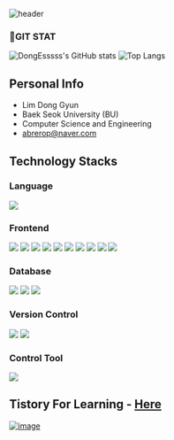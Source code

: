 ![header](https://capsule-render.vercel.app/api?type=venom&height=150&text=Welcome%20to-nl-DongEsssss%20Github&fontSize=55&color=0:1555fc,400:1a1e1f&stroke=ffffff&animation=fadeIn)

### GIT STAT
![DongEsssss's GitHub stats](https://github-readme-stats.vercel.app/api?username=DongEsssss&show_icons=true&theme=radical)
![Top Langs](https://github-readme-stats-sand-six-91.vercel.app/api/top-langs/?username=DongEsssss&layout=compact&theme=dracula)

## Personal Info
- Lim Dong Gyun
- Baek Seok University (BU)
- Computer Science and Engineering
- abrerop@naver.com

## Technology Stacks
### Language
<img src="https://img.shields.io/badge/Python-3776AB?style=flat-square&logo=Python&logoColor=white"/>

### Frontend
<span><img src="https://img.shields.io/badge/HTML5-E34F26?style=flat-square&logo=html5&logoColor=white"/></span>
<span><img src="https://img.shields.io/badge/CSS3-1572B6?style=flat-square&logo=css3&logoColor=white"/></span>
<span><img src="https://img.shields.io/badge/Tailwind CSS-06B6D4?style=flat&logo=tailwind-css&logoColor=white"/></span>
<span><img src="https://img.shields.io/badge/Sass-cc6699?style=flat&logo=sass&logoColor=white"/></span>
<span><img src="https://img.shields.io/badge/Storybook-FF4785?style=flat-square&logo=Storybook&logoColor=white"/>
<span><img src="https://img.shields.io/badge/styled components-DB7093?style=flat-square&logo=styled-components&logoColor=white"/>
<span><img src="https://img.shields.io/badge/JavaScript-F7DF1E?style=flat-square&logo=javascript&logoColor=black"/></span>
<span><img src="https://img.shields.io/badge/React-61dafb?style=flat&logo=react&logoColor=white"/></span>
<span><img src="https://img.shields.io/badge/TypeScript-3178C6?style=flat&logo=typescript&logoColor=white"/></span>
<span><img src="https://img.shields.io/badge/React Hook Form-EC5990?style=flat&logo=react-hook-form&logoColor=white"/></span>

### Database
<span><img src="https://img.shields.io/badge/MySQL-4479A1?style=flat-square&logo=MySQL&logoColor=white"/></span>
<span><img src="https://img.shields.io/badge/JSON-000000?style=flat-square&logo=json&logoColor=white"/></span>
<span><img src="https://img.shields.io/badge/Postman-FF6C37?style=flat-square&logo=Postman&logoColor=white"/></span>


### Version Control
<span><img src="https://img.shields.io/badge/Git-F05032?style=flat-square&logo=git&logoColor=white"/></span>
<span><img src="https://img.shields.io/badge/GitHub-181717?style=flat-square&logo=GitHub&logoColor=white"/></span>

### Control Tool
<span><img src="https://img.shields.io/badge/Visual Studio Code-007ACC?style=flat-square&logo=Visual Studio Code&logoColor=white"/></span>

                      
## Tistory For Learning - <a href="https://developer-donge.tistory.com/">Here</a>
[![image](https://img1.daumcdn.net/thumb/R1280x0/?scode=mtistory2&fname=https%3A%2F%2Fblog.kakaocdn.net%2Fdn%2FbCOiMo%2FbtsIXHRISKz%2FIIMkAsxGkks8Yj0u9msEl1%2Fimg.png)](https://developer-donge.tistory.com)
